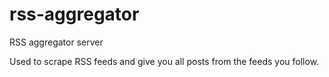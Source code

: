 # rss-aggregator
RSS aggregator server 

Used to scrape RSS feeds and give you all posts from the feeds you follow.
